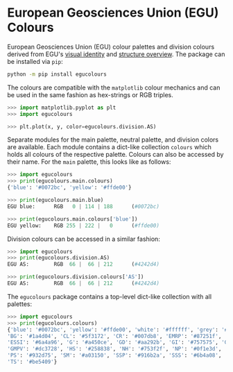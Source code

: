 # European Geosciences Union (EGU) Colours

European Geosciences Union (EGU) colour palettes and division colours derived from
EGU's [visual identity](https://www.egu.eu/visual-identity/) and
[structure overview](https://www.egu.eu/structure/divisions/).
The package can be installed via `pip`:

```bash
python -m pip install egucolours
```

The colours are compatible with the `matplotlib` colour mechanics and can be used in the
same fashion as hex-strings or RGB triples.

```python
>>> import matplotlib.pyplot as plt
>>> import egucolours

>>> plt.plot(x, y, color=egucolours.division.AS)
```

Separate modules for the main palette, neutral palette, and division colors are available.
Each module contains a dict-like collection `colours` which holds all colours of the respective
palette. Colours can also be accessed by their name. For the `main` palette, this looks like as follows:


```python
>>> import egucolours
>>> print(egucolours.main.colours)
{'blue': '#0072bc', 'yellow': '#ffde00'}

>>> print(egucolours.main.blue)
EGU blue:      RGB   0 | 114 | 188      (#0072bc)

>>> print(egucolours.main.colours['blue'])
EGU yellow:    RGB 255 | 222 |   0      (#ffde00)
```

Division colours can be accessed in a similar fashion:

```python
>>> import egucolours
>>> print(egucolours.division.AS)
EGU AS:        RGB  66 |  66 | 212      (#4242d4)

>>> print(egucolours.division.colours['AS'])
EGU AS:        RGB  66 |  66 | 212      (#4242d4)
```

The `egucolours` package contains a top-level dict-like collection with all palettes:

```python
>>> import egucolours
>>> print(egucolours.colours)
{'blue': '#0072bc', 'yellow': '#ffde00', 'white': '#ffffff', 'grey': '#a8a9ad', 'AS': '#4242d4',
'BG': '#1a4d04', 'CL': '#5f3172', 'CR': '#007db8', 'EMRP': '#87251f', 'ERE': '#2a6736',
'ESSI': '#6a4a96', 'G': '#a450ce', 'GD': '#aa292b', 'GI': '#757575', 'GM': '#497e74',
'GMPV': '#dc3728', 'HS': '#258838', 'NH': '#753f2f', 'NP': '#0f1e3d', 'OS': '#274b96',
'PS': '#932d75', 'SM': '#a03150', 'SSP': '#916b2a', 'SSS': '#6b4a08', 'ST': '#75387a',
'TS': '#be5409'}
